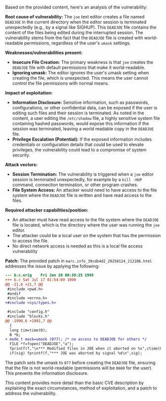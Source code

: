 Based on the provided content, here's an analysis of the vulnerability:

**Root cause of vulnerability:**
The `joe` text editor creates a file named `DEADJOE` in the current directory when the editor session is terminated unexpectedly (e.g., by a signal like SIGHUP). This `DEADJOE` file contains the content of the files being edited during the interrupted session. The vulnerability stems from the fact that the `DEADJOE` file is created with world-readable permissions, regardless of the user's `umask` settings.

**Weaknesses/vulnerabilities present:**
- **Insecure File Creation:** The primary weakness is that `joe` creates the `DEADJOE` file with default permissions that make it world-readable.
- **Ignoring umask:** The editor ignores the user's umask setting when creating the file, which is unexpected. This means the user cannot control the file permissions with normal means.

**Impact of exploitation:**
- **Information Disclosure:** Sensitive information, such as passwords, configurations, or other confidential data, can be exposed if the user is editing such files and their session is terminated. As noted in the content, a user editing the `/etc/shadow` file, a highly sensitive system file containing hashed passwords, would expose this information if the session was terminated, leaving a world readable copy in the `DEADJOE` file.
- **Privilege Escalation (Potential):** If the exposed information includes credentials or configuration details that could be used to elevate privileges, the vulnerability could lead to a compromise of system security.

**Attack vectors:**
- **Session Termination:** The vulnerability is triggered when a `joe` editor session is terminated unexpectedly, for example by a `kill -HUP` command, connection termination, or other program crashes.
- **File System Access:** An attacker would need to have access to the file system where the `DEADJOE` file is written and have read access to the files.

**Required attacker capabilities/position:**
- An attacker must have read access to the file system where the `DEADJOE` file is located, which is the directory where the user was running the `joe` editor.
- The attacker could be a local user on the system that has the permission to access the file.
- No direct network access is needed as this is a local file access vulnerability

**Patch:**
The provided patch in `marc.info_39cdb4d2_20250124_212206.html` addresses the issue by applying the following:

```diff
--- b.c.orig	Fri Jan 20 00:38:25 1995
+++ b.c	Sat Jul 17 01:54:09 1999
@@ -21,6 +21,7 @@
 #include <pwd.h>
 #endif
 #include <errno.h>
+#include <sys/types.h>

 #include "config.h"
 #include "blocks.h"
@@ -1990,6 +1991,7 @@
  {
  long tim=time(0);
  B *b;
+ mode_t mask=umask (077); /* no access to DEADJOE for others */
  FILE *f=fopen("DEADJOE","a");
  fprintf(f,"\n*** Modified files in JOE when it aborted on %s",ctime(&tim));
  if(sig) fprintf(f,"*** JOE was aborted by signal %d\n",sig);
```

The patch sets the umask to `077` before creating the `DEADJOE` file, ensuring that the file is not world-readable (permissions will be `0600` for the user). This prevents the information disclosure.

This content provides more detail than the basic CVE description by explaining the exact circumstances, method of exploitation, and a patch to address the vulnerability.